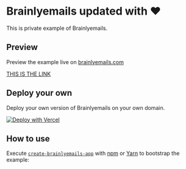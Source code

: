 # Brainlyemails updated with ❤️

This is private example of Brainlyemails.

## Preview

Preview the example live on [brainlyemails.com](https://brainlyemails.com)

[THIS IS THE LINK](https://brainlyemails.com/preview.png)

## Deploy your own

Deploy your own version of Brainlyemails on your own domain.

[![Deploy with Vercel](https://vercel.com/button)](https://vercel.com/new/git/external?repository-url=https://github.com/vercel/next.js/tree/canary/examples/with-tailwindcss&project-name=with-tailwindcss&repository-name=with-tailwindcss)

## How to use

Execute [`create-brainlyemails-app`](https://github.com/vercel/next.js/tree/canary/packages/create-next-app) with [npm](https://docs.npmjs.com/cli/init) or [Yarn](https://yarnpkg.com/lang/en/docs/cli/create/) to bootstrap the example:
